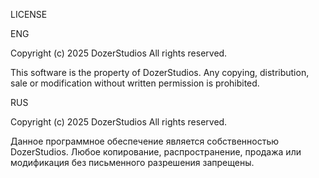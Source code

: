 LICENSE

ENG

Copyright (c) 2025 DozerStudios
All rights reserved.

This software is the property of DozerStudios.
Any copying, distribution, sale or modification without written permission is prohibited.


RUS

Copyright (c) 2025 DozerStudios
All rights reserved.

Данное программное обеспечение является собственностью DozerStudios.
Любое копирование, распространение, продажа или модификация без письменного разрешения запрещены.
